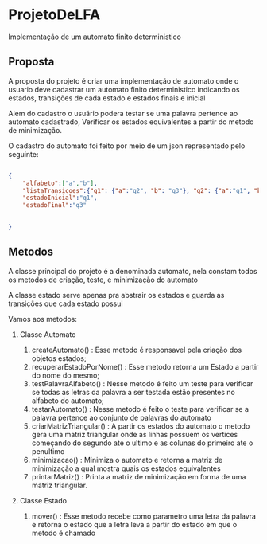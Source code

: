 # ProjetoDeLFA
Implementação de um automato finito deterministico 

## Proposta

A proposta do projeto é criar uma implementação de automato onde o usuario deve cadastrar um automato finito deterministico indicando os estados, transições de cada estado e estados finais e inicial

Alem do cadastro o usuário podera testar se uma palavra pertence ao automato cadastrado, 
Verificar os estados equivalentes a partir do metodo de minimização.

O cadastro do automato foi feito por meio de um json representado pelo seguinte:

```json

{
    "alfabeto":["a","b"],
    "listaTransicoes":{"q1": {"a":"q2", "b": "q3"}, "q2": {"a":"q1", "b":"q2"}, "q3": {"a":"q3","b":"q3"} },
    "estadoInicial":"q1",
    "estadoFinal":"q3"
    

}
```

## Metodos
A classe principal do projeto é a denominada automato, nela constam todos os metodos de criação, teste, e minimização do automato

A classe estado serve apenas pra abstrair os estados e guarda as transições que cada estado possui

Vamos aos metodos:
1. Classe Automato

    1. createAutomato() : 
        Esse metodo é responsavel pela criação dos objetos estados;
    2. recuperarEstadoPorNome() :
        Esse metodo retorna um Estado a partir do nome do mesmo;
    3. testPalavraAlfabeto() :
        Nesse metodo é feito um teste para verificar se todas as letras da palavra a ser testada estão presentes no alfabeto do automato;
    4. testarAutomato() :
        Nesse metodo é feito o teste para verificar se a palavra pertence ao conjunto de palavras do automato
    5. criarMatrizTriangular() : A partir os estados do automato o metodo gera uma matriz triangular onde as linhas possuem os vertices começando do segundo ate o ultimo e as colunas do primeiro ate o penultimo
    6. minimizacao() : Minimiza o automato e retorna a matriz de minimização a qual mostra quais os estados equivalentes 
    7. printarMatriz() : Printa a matriz de minimização em forma de uma matriz triangular. 

2. Classe Estado
   
   1. mover() : 
        Esse metodo recebe como parametro uma letra da palavra e retorna o estado que a letra leva a partir do estado em que o metodo é chamado